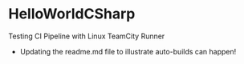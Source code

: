 # HelloWorldCSharp
Testing CI Pipeline with Linux TeamCity Runner

- Updating the readme.md file to illustrate auto-builds can happen!
